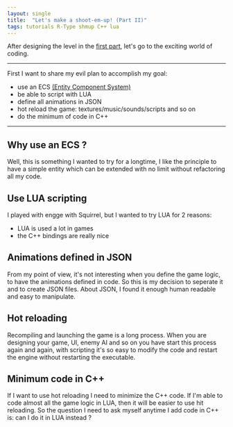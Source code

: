 ```yaml
---
layout: single
title:  "Let's make a shoot-em-up! (Part II)"
tags: tutorials R-Type shmup C++ lua
---
```


After designing the level in the [first part](2021-05-21-r-type.md), let's go to the exciting world of coding.
<!--more-->

---

First I want to share my evil plan to accomplish my goal:
- use an ECS [(Entity Component System)](https://en.wikipedia.org/wiki/Entity_component_system)
- be able to script with LUA
- define all animations in JSON 
- hot reload the game: textures/music/sounds/scripts and so on
- do the minimum of code in C++

---

## Why use an ECS ?

Well, this is something I wanted to try for a longtime, I like the principle to have a simple entity which can be extended with no limit without refactoring all my code.

## Use LUA scripting

I played with engge with Squirrel, but I wanted to try LUA for 2 reasons:
- LUA is used a lot in games
- the C++ bindings are really nice

## Animations defined in JSON

From my point of view, it's not interesting when you define the game logic, to have the animations defined in code. So this is my decision to seperate it and to create JSON files. About JSON, I found it enough human readable and easy to manipulate.

## Hot reloading

Recompiling and launching the game is a long process.
When you are designing your game, UI, enemy AI and so on you have start this process again and again, with scripting it's so easy to modify the code and restart the engine without restarting the executable.

## Minimum code in C++

If I want to use hot reloading I need to minimize the C++ code. If I'm able to code almost all the game logic in LUA, then it will be easier to use hit reloading.
So the question I need to ask myself anytime I add code in C++ is: can I do it in LUA instead ?
